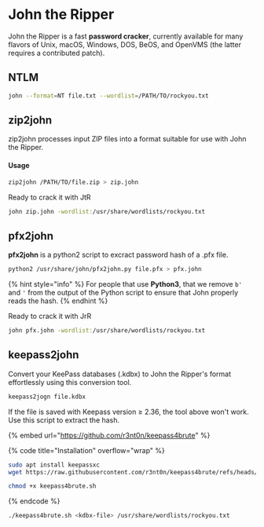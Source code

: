 # John the Ripper

John the Ripper is a fast **password cracker**, currently available for many flavors of Unix, macOS, Windows, DOS, BeOS, and OpenVMS (the latter requires a contributed patch).



## NTLM

```bash
john --format=NT file.txt --wordlist=/PATH/TO/rockyou.txt
```

## zip2john

zip2john processes input ZIP files into a format suitable for use with John the Ripper.

#### Usage

```bash
zip2john /PATH/TO/file.zip > zip.john
```

Ready to crack it with JtR

```bash
john zip.john -wordlist:/usr/share/wordlists/rockyou.txt
```



## pfx2john

**pfx2john** is a python2 script to excract password hash of a .pfx file.

```bash
python2 /usr/share/john/pfx2john.py file.pfx > pfx.john
```

{% hint style="info" %}
For people that use **Python3**, that we remove `b'` and `'` from the output of the Python script to ensure that John properly reads the hash.
{% endhint %}

Ready to crack it with JrR

```bash
john pfx.john -wordlist:/usr/share/wordlists/rockyou.txt
```



## keepass2john

Convert your KeePass databases (.kdbx) to John the Ripper's format effortlessly using this conversion tool.

```bash
keepass2jogn file.kdbx
```

If the file is saved with Keepass version ≥ 2.36, the tool above won't work. Use this script to extract the hash.

{% embed url="https://github.com/r3nt0n/keepass4brute" %}

{% code title="Installation" overflow="wrap" %}
```bash
sudo apt install keepassxc
wget https://raw.githubusercontent.com/r3nt0n/keepass4brute/refs/heads/master/keepass4brute.sh

chmod +x keepass4brute.sh
```
{% endcode %}

```bash
./keepass4brute.sh <kdbx-file> /usr/share/wordlists/rockyou.txt
```
